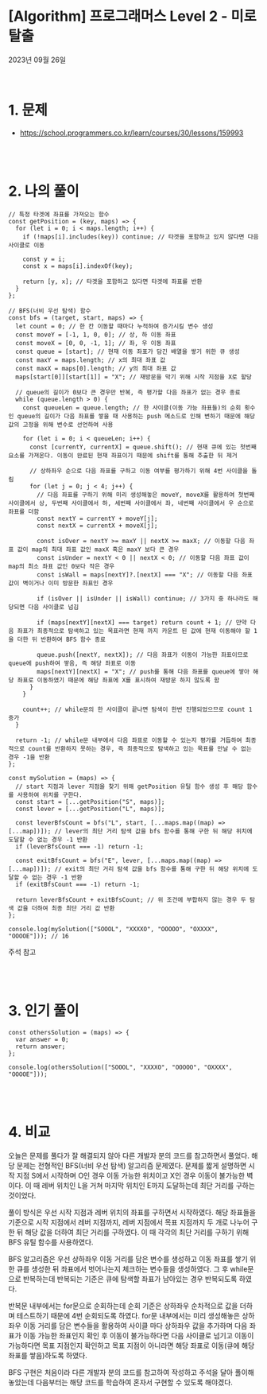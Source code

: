 # [Algorithm] 프로그래머스 Level 2 - 미로 탈출

2023년 09월 26일

<br>

# 1. 문제

- https://school.programmers.co.kr/learn/courses/30/lessons/159993

<br>
<br>

# 2. 나의 풀이

```tsx
// 특정 타겟에 좌표를 가져오는 함수
const getPosition = (key, maps) => {
  for (let i = 0; i < maps.length; i++) {
    if (!maps[i].includes(key)) continue; // 타겟을 포함하고 있지 않다면 다음 사이클로 이동

    const y = i;
    const x = maps[i].indexOf(key);

    return [y, x]; // 타겟을 포함하고 있다면 타겟에 좌표를 반환
  }
};

// BFS(너비 우선 탐색) 함수
const bfs = (target, start, maps) => {
  let count = 0; // 한 칸 이동할 때마다 누적하여 증가시킬 변수 생성
  const moveY = [-1, 1, 0, 0]; // 상, 하 이동 좌표
  const moveX = [0, 0, -1, 1]; // 좌, 우 이동 좌표
  const queue = [start]; // 현재 이동 좌표가 담긴 배열을 쌓기 위한 큐 생성
  const maxY = maps.length; // x의 최대 좌표 값
  const maxX = maps[0].length; // y의 최대 좌표 값
  maps[start[0]][start[1]] = "X"; // 재방문을 막기 위해 시작 지점을 X로 할당

  // queue의 길이가 0보다 큰 경우만 반복, 즉 평가할 다음 좌표가 없는 경우 종료
  while (queue.length > 0) {
    const queueLen = queue.length; // 한 사이클(이동 가능 좌표들)의 순회 횟수인 queue의 길이가 다음 좌표를 쌓을 때 사용하는 push 메소드로 인해 변하기 때문에 해당 값의 고정을 위해 변수로 선언하여 사용

    for (let i = 0; i < queueLen; i++) {
      const [currentY, currentX] = queue.shift(); // 현재 큐에 있는 첫번째 요소를 가져온다. 이동이 완료된 현재 좌표이기 때문에 shift를 통해 추출한 뒤 제거

      // 상하좌우 순으로 다음 좌표를 구하고 이동 여부를 평가하기 위해 4번 사이클을 돌림
      for (let j = 0; j < 4; j++) {
        // 다음 좌표를 구하기 위해 미리 생성해놓은 moveY, moveX를 활용하여 첫번째 사이클에서 상, 두번째 사이클에서 하, 세번째 사이클에서 좌, 네번째 사이클에서 우 순으로 좌표를 더함
        const nextY = currentY + moveY[j];
        const nextX = currentX + moveX[j];

        const isOver = nextY >= maxY || nextX >= maxX; // 이동할 다음 좌표 값이 map의 최대 좌표 값인 maxX 혹은 maxY 보다 큰 경우
        const isUnder = nextY < 0 || nextX < 0; // 이동할 다음 좌표 값이 map의 최소 좌표 값인 0보다 작은 경우
        const isWall = maps[nextY]?.[nextX] === "X"; // 이동할 다음 좌표 값이 벽이거나 이미 방문한 좌표인 경우

        if (isOver || isUnder || isWall) continue; // 3가지 중 하나라도 해당되면 다음 사이클로 넘김

        if (maps[nextY][nextX] === target) return count + 1; // 만약 다음 좌표가 최종적으로 탐색하고 있는 목표라면 현재 까지 카운트 된 값에 현재 이동해야 할 1을 더한 뒤 반환하여 BFS 함수 종료

        queue.push([nextY, nextX]); // 다음 좌표가 이동이 가능한 좌표이므로 queue에 push하여 쌓음, 즉 해당 좌표로 이동
        maps[nextY][nextX] = "X"; // push를 통해 다음 좌표를 queue에 쌓아 해당 좌표로 이동하였기 때문에 해당 좌표에 X를 표시하여 재방문 하지 않도록 함
      }
    }

    count++; // while문의 한 사이클이 끝나면 탐색이 한번 진행되었으므로 count 1 증가
  }

  return -1; // while문 내부에서 다음 좌표로 이동할 수 있는지 평가를 거듭하여 최종적으로 count를 반환하지 못하는 경우, 즉 최종적으로 탐색하고 있는 목표를 만날 수 없는 경우 -1을 반환
};

const mySolution = (maps) => {
  // start 지점과 lever 지점을 찾기 위해 getPosition 유틸 함수 생성 후 해당 함수를 사용하여 위치를 구한다.
  const start = [...getPosition("S", maps)];
  const lever = [...getPosition("L", maps)];

  const leverBfsCount = bfs("L", start, [...maps.map((map) => [...map])]); // lever의 최단 거리 탐색 값을 bfs 함수를 통해 구한 뒤 해당 위치에 도달할 수 없는 경우 -1 반환
  if (leverBfsCount === -1) return -1;

  const exitBfsCount = bfs("E", lever, [...maps.map((map) => [...map])]); // exit의 최단 거리 탐색 값을 bfs 함수를 통해 구한 뒤 해당 위치에 도달할 수 없는 경우 -1 반환
  if (exitBfsCount === -1) return -1;

  return leverBfsCount + exitBfsCount; // 위 조건에 부합하지 않는 경우 두 탐색 값을 더하여 최종 최단 거리 값 반환
};

console.log(mySolution(["SOOOL", "XXXXO", "OOOOO", "OXXXX", "OOOOE"])); // 16
```

주석 참고

<br>
<br>

# 3. 인기 풀이

```tsx
const othersSolution = (maps) => {
  var answer = 0;
  return answer;
};

console.log(othersSolution(["SOOOL", "XXXXO", "OOOOO", "OXXXX", "OOOOE"]));
```

<br>
<br>

# 4. 비교

오늘은 문제를 풀다가 잘 해결되지 않아 다른 개발자 분의 코드를 참고하면서 풀었다. 해당 문제는 전형적인 BFS(너비 우선 탐색) 알고리즘 문제였다. 문제를 짧게 설명하면 시작 지점 S에서 시작하며 O인 경우 이동 가능한 위치이고 X인 경우 이동이 불가능한 벽이다. 이 때 레버 위치인 L을 거쳐 마지막 위치인 E까지 도달하는데 최단 거리를 구하는 것이었다.

풀이 방식은 우선 시작 지점과 레버 위치의 좌표를 구하면서 시작하였다. 해당 좌표들을 기준으로 시작 지점에서 레버 지점까지, 레버 지점에서 목표 지점까지 두 개로 나누어 구한 뒤 해당 값을 더하여 최단 거리를 구하였다. 이 때 각각의 최단 거리를 구하기 위해 BFS 유틸 함수를 사용하였다.

BFS 알고리즘은 우선 상하좌우 이동 거리를 담은 변수를 생성하고 이동 좌표를 쌓기 위한 큐를 생성한 뒤 좌표에서 벗어나는지 체크하는 변수들을 생성하였다. 그 후 while문으로 반복하는데 반복되는 기준은 큐에 탐색할 좌표가 남아있는 경우 반복되도록 하였다.

반복문 내부에서는 for문으로 순회하는데 순회 기준은 상하좌우 순차적으로 값을 더하며 테스트하기 때문에 4번 순회되도록 하였다. for문 내부에서는 미리 생성해놓은 상하좌우 이동 거리를 담은 변수들을 활용하여 사이클 마다 상하좌우 값을 추가하며 다음 좌표가 이동 가능한 좌표인지 확인 후 이동이 불가능하다면 다음 사이클로 넘기고 이동이 가능하다면 목표 지점인지 확인하고 목표 지점이 아니라면 해당 좌표로 이동(큐에 해당 좌표를 쌓음)하도록 하였다.

BFS 구현은 처음이라 다른 개발자 분의 코드를 참고하여 작성하고 주석을 달아 풀이해놓았는데 다음부터는 해당 코드를 학습하여 혼자서 구현할 수 있도록 해야겠다.

<br>
